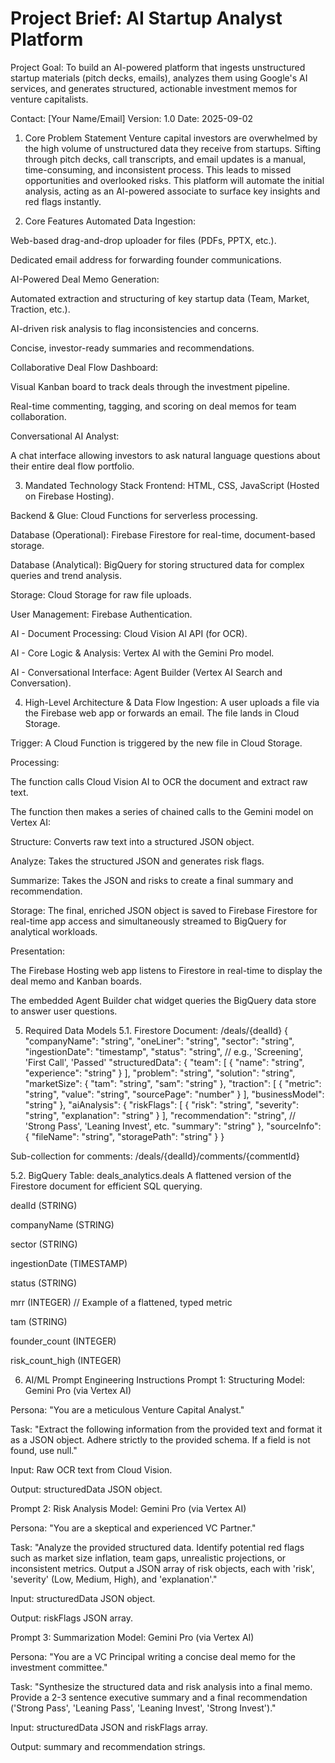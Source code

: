 # Project Brief: AI Startup Analyst Platform
Project Goal: To build an AI-powered platform that ingests unstructured startup materials (pitch decks, emails), analyzes them using Google's AI services, and generates structured, actionable investment memos for venture capitalists.

Contact: [Your Name/Email]
Version: 1.0
Date: 2025-09-02

1. Core Problem Statement
Venture capital investors are overwhelmed by the high volume of unstructured data they receive from startups. Sifting through pitch decks, call transcripts, and email updates is a manual, time-consuming, and inconsistent process. This leads to missed opportunities and overlooked risks. This platform will automate the initial analysis, acting as an AI-powered associate to surface key insights and red flags instantly.

2. Core Features
Automated Data Ingestion:

Web-based drag-and-drop uploader for files (PDFs, PPTX, etc.).

Dedicated email address for forwarding founder communications.

AI-Powered Deal Memo Generation:

Automated extraction and structuring of key startup data (Team, Market, Traction, etc.).

AI-driven risk analysis to flag inconsistencies and concerns.

Concise, investor-ready summaries and recommendations.

Collaborative Deal Flow Dashboard:

Visual Kanban board to track deals through the investment pipeline.

Real-time commenting, tagging, and scoring on deal memos for team collaboration.

Conversational AI Analyst:

A chat interface allowing investors to ask natural language questions about their entire deal flow portfolio.

3. Mandated Technology Stack
Frontend: HTML, CSS, JavaScript (Hosted on Firebase Hosting).

Backend & Glue: Cloud Functions for serverless processing.

Database (Operational): Firebase Firestore for real-time, document-based storage.

Database (Analytical): BigQuery for storing structured data for complex queries and trend analysis.

Storage: Cloud Storage for raw file uploads.

User Management: Firebase Authentication.

AI - Document Processing: Cloud Vision AI API (for OCR).

AI - Core Logic & Analysis: Vertex AI with the Gemini Pro model.

AI - Conversational Interface: Agent Builder (Vertex AI Search and Conversation).

4. High-Level Architecture & Data Flow
Ingestion: A user uploads a file via the Firebase web app or forwards an email. The file lands in Cloud Storage.

Trigger: A Cloud Function is triggered by the new file in Cloud Storage.

Processing:

The function calls Cloud Vision AI to OCR the document and extract raw text.

The function then makes a series of chained calls to the Gemini model on Vertex AI:

Structure: Converts raw text into a structured JSON object.

Analyze: Takes the structured JSON and generates risk flags.

Summarize: Takes the JSON and risks to create a final summary and recommendation.

Storage: The final, enriched JSON object is saved to Firebase Firestore for real-time app access and simultaneously streamed to BigQuery for analytical workloads.

Presentation:

The Firebase Hosting web app listens to Firestore in real-time to display the deal memo and Kanban boards.

The embedded Agent Builder chat widget queries the BigQuery data store to answer user questions.

5. Required Data Models
5.1. Firestore Document: /deals/{dealId}
{
  "companyName": "string",
  "oneLiner": "string",
  "sector": "string",
  "ingestionDate": "timestamp",
  "status": "string", // e.g., 'Screening', 'First Call', 'Passed'
  "structuredData": {
    "team": [ { "name": "string", "experience": "string" } ],
    "problem": "string",
    "solution": "string",
    "marketSize": { "tam": "string", "sam": "string" },
    "traction": [ { "metric": "string", "value": "string", "sourcePage": "number" } ],
    "businessModel": "string"
  },
  "aiAnalysis": {
    "riskFlags": [ { "risk": "string", "severity": "string", "explanation": "string" } ],
    "recommendation": "string", // 'Strong Pass', 'Leaning Invest', etc.
    "summary": "string"
  },
  "sourceInfo": {
    "fileName": "string",
    "storagePath": "string"
  }
}

Sub-collection for comments: /deals/{dealId}/comments/{commentId}

5.2. BigQuery Table: deals_analytics.deals
A flattened version of the Firestore document for efficient SQL querying.

dealId (STRING)

companyName (STRING)

sector (STRING)

ingestionDate (TIMESTAMP)

status (STRING)

mrr (INTEGER) // Example of a flattened, typed metric

tam (STRING)

founder_count (INTEGER)

risk_count_high (INTEGER)

6. AI/ML Prompt Engineering Instructions
Prompt 1: Structuring
Model: Gemini Pro (via Vertex AI)

Persona: "You are a meticulous Venture Capital Analyst."

Task: "Extract the following information from the provided text and format it as a JSON object. Adhere strictly to the provided schema. If a field is not found, use null."

Input: Raw OCR text from Cloud Vision.

Output: structuredData JSON object.

Prompt 2: Risk Analysis
Model: Gemini Pro (via Vertex AI)

Persona: "You are a skeptical and experienced VC Partner."

Task: "Analyze the provided structured data. Identify potential red flags such as market size inflation, team gaps, unrealistic projections, or inconsistent metrics. Output a JSON array of risk objects, each with 'risk', 'severity' (Low, Medium, High), and 'explanation'."

Input: structuredData JSON object.

Output: riskFlags JSON array.

Prompt 3: Summarization
Model: Gemini Pro (via Vertex AI)

Persona: "You are a VC Principal writing a concise deal memo for the investment committee."

Task: "Synthesize the structured data and risk analysis into a final memo. Provide a 2-3 sentence executive summary and a final recommendation ('Strong Pass', 'Leaning Pass', 'Leaning Invest', 'Strong Invest')."

Input: structuredData JSON and riskFlags array.

Output: summary and recommendation strings.
